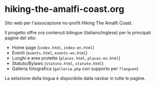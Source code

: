 # hiking-the-amalfi-coast.org

Sito web per l'associazione no-profit Hiking The Amalfi Coast.

Il progetto offre ora contenuti bilingue (italiano/inglese) per le principali pagine del sito:

- Home page (`index.html`, `index-en.html`)
- Eventi (`events.html`, `events-en.html`)
- Luoghi e aree protette (`places.html`, `places-en.html`)
- Statuto/Bylaws (`statuto.html`, `statute.html`)
- Galleria fotografica (`galleria.php` con supporto per `?lang=en`)

La selezione della lingua è disponibile dalla navbar in tutte le pagine.
